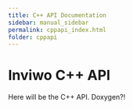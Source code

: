 ```yaml
---
title: C++ API Documentation
sidebar: manual_sidebar
permalink: cppapi_index.html
folder: cppapi
---
```


# Inviwo C++ API

Here will be the C++ API. Doxygen?!
